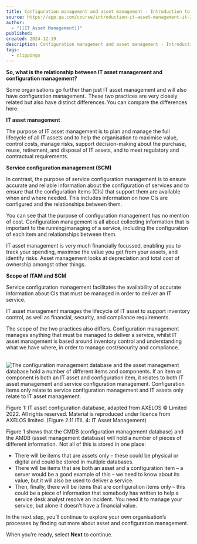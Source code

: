 ```yaml
---
title: Configuration management and asset management - Introduction to IT asset management | IT | Lesson | QA Platform
source: https://app.qa.com/course/introduction-it-asset-management-it-1698/configuration-management-and-asset-management/?context_id=13246&context_resource=lp
author:
  - "[[IT Asset Management]]"
published: 
created: 2024-12-19
description: Configuration management and asset management - Introduction to IT asset management | IT | lesson from QA Platform. Start learning today with our digital training solutions.
tags:
  - clippings
---
```

**So, what is the relationship between IT asset management and configuration management?** 

Some organisations go further than just IT asset management and will also have configuration management.  These two practices are very closely related but also have distinct differences. You can compare the differences here: 

**IT asset management** 

The purpose of IT asset management is to plan and manage the full lifecycle of all IT assets and to help the organisation to maximise value, control costs, manage risks, support decision-making about the purchase, reuse, retirement, and disposal of IT assets, and to meet regulatory and contractual requirements.  

**Service configuration management (SCM)** 

In contrast, the purpose of service configuration management is to ensure accurate and​ reliable information about the configuration of services and to ensure that the configuration items (CIs) that support them are available when and where needed. This includes information on how CIs are configured and the​ relationships between​ them.​ 

You can see that the purpose of configuration management has no mention of cost. Configuration management is all about collecting information that is important to the running/managing of a service, including the configuration of each item and relationships between them. 

IT asset management is very much financially focussed, enabling you to track your spending, maximise the value you get from your assets, and identify risks. Asset management looks at depreciation and total cost of ownership amongst other things. 

**Scope of ITAM and SCM** 

Service configuration management facilitates the availability of accurate information about CIs that must be managed in order to deliver an IT service.  

IT asset management manages the lifecycle of IT asset to support inventory control, as well as financial, security, and compliance requirements. 

The scope of the two practices also differs. Configuration management manages anything that must be managed to deliver a service, whilst IT asset management is based around inventory control and understanding what we have where, in order to manage cost/security and compliance. 

 ![The configuration management database and the asset management database hold a number of different items and components. If an item or component is both an IT asset and configuration item, it relates to both IT asset management and service configuration management.  Configuration items only relate to service configuration management and IT assets only relate to IT asset management.](https://assets.cloudacademy.com/bakery/media/uploads/entity/blobid1-daa863b9-9b04-4f8f-8d6e-9a3bfe9ba312.png)

Figure 1: IT asset configuration database, adapted from AXELOS © Limited 2022. All rights reserved. Material is reproduced under licence from AXELOS limited. (Figure 2.11 ITIL 4: IT Asset Management) 

Figure 1 shows that the CMDB (configuration management database) and the AMDB (asset management database) will hold a number of pieces of different information.  Not all of this is stored in one place:   

- There will be items that are assets only – these could be physical or digital and could be stored in multiple databases.
- There will be items that are both an asset and a configuration item – a server would be a good example of this – we need to know about its value, but it will also be used to deliver a service.
- Then, finally, there will be items that are configuration items only – this could be a piece of information that somebody has written to help a service desk analyst resolve an incident.  You need it to manage your service, but alone it doesn’t have a financial value.

In the next step, you’ll continue to explore your own organisation’s processes by finding out more about asset and configuration management. 

When you’re ready, select **Next** to continue.